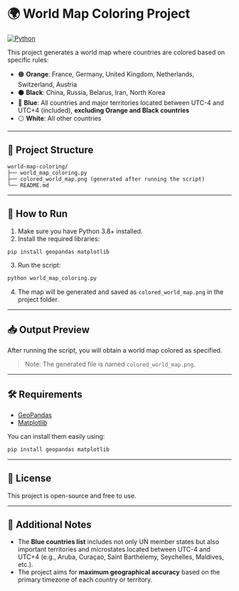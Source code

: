 # 🌍 World Map Coloring Project

[![Python](https://img.shields.io/badge/Python-3.8+-blue.svg)](https://www.python.org/)

This project generates a world map where countries are colored based on specific rules:

- 🟠 **Orange**: France, Germany, United Kingdom, Netherlands, Switzerland, Austria
- ⚫ **Black**: China, Russia, Belarus, Iran, North Korea
- 🔵 **Blue**: All countries and major territories located between UTC-4 and UTC+4 (included), **excluding Orange and Black countries**
- ⚪ **White**: All other countries

---

## 📂 Project Structure

```
world-map-coloring/
├── world_map_coloring.py
├── colored_world_map.png (generated after running the script)
└── README.md
```

---

## 🚀 How to Run

1. Make sure you have Python 3.8+ installed.
2. Install the required libraries:

```bash
pip install geopandas matplotlib
```

3. Run the script:

```bash
python world_map_coloring.py
```

4. The map will be generated and saved as `colored_world_map.png` in the project folder.

---

## 📥 Output Preview

After running the script, you will obtain a world map colored as specified.

> Note: The generated file is named `colored_world_map.png`.

---

## 🛠 Requirements

- [GeoPandas](https://geopandas.org/)
- [Matplotlib](https://matplotlib.org/)

You can install them easily using:

```bash
pip install geopandas matplotlib
```

---

## 📜 License

This project is open-source and free to use.

---

## 🧩 Additional Notes

- The **Blue countries list** includes not only UN member states but also important territories and microstates located between UTC-4 and UTC+4 (e.g., Aruba, Curaçao, Saint Barthélemy, Seychelles, Maldives, etc.).
- The project aims for **maximum geographical accuracy** based on the primary timezone of each country or territory.
